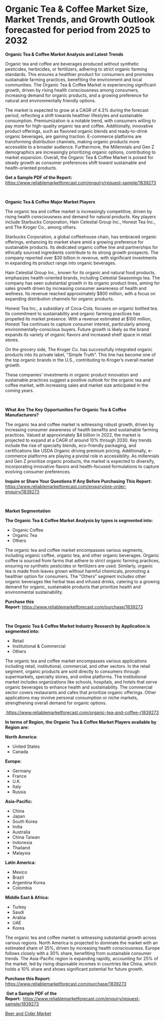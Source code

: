 <p><h1>Organic Tea & Coffee Market Size, Market Trends, and Growth Outlook forecasted for period from 2025 to 2032</h1></p><p><strong>Organic Tea & Coffee Market Analysis and Latest Trends</strong></p>
<p><p>Organic tea and coffee are beverages produced without synthetic pesticides, herbicides, or fertilizers, adhering to strict organic farming standards. This ensures a healthier product for consumers and promotes sustainable farming practices, benefiting the environment and local communities. The Organic Tea & Coffee Market is experiencing significant growth, driven by rising health consciousness among consumers, increasing demand for organic products, and a growing preference for natural and environmentally friendly options.</p><p>The market is expected to grow at a CAGR of 4.3% during the forecast period, reflecting a shift towards healthier lifestyles and sustainable consumption. Premiumization is a notable trend, with consumers willing to pay more for high-quality organic tea and coffee. Additionally, innovative product offerings, such as flavored organic blends and ready-to-drink organic beverages, are gaining traction. E-commerce platforms are transforming distribution channels, making organic products more accessible to a broader audience. Furthermore, the Millennials and Gen Z demographics are increasingly prioritizing organic options, contributing to market expansion. Overall, the Organic Tea & Coffee Market is poised for steady growth as consumer preferences shift toward sustainable and health-oriented products.</p></p>
<p><strong>Get a Sample PDF of the Report:&nbsp;</strong> <a href="https://www.reliablemarketforecast.com/enquiry/request-sample/1839273?utm_campaign=3324&utm_medium=2&utm_source=Github&utm_content=ia&utm_term=07042025&utm_id=organic-tea-coffee">https://www.reliablemarketforecast.com/enquiry/request-sample/1839273</a></p>
<p>&nbsp;</p>
<p><strong>Organic Tea & Coffee Major Market Players</strong></p>
<p><p>The organic tea and coffee market is increasingly competitive, driven by rising health consciousness and demand for natural products. Key players include Starbucks Corporation, Hain Celestial Group Inc., Honest Tea Inc., and The Kroger Co., among others.</p><p>Starbucks Corporation, a global coffeehouse chain, has embraced organic offerings, enhancing its market share amid a growing preference for sustainable products. Its dedicated organic coffee line and partnerships for ethically sourced ingredients contribute to its strong growth prospects. The company reported over $30 billion in revenue, with significant investments in expanding its product range into organic beverages.</p><p>Hain Celestial Group Inc., known for its organic and natural food products, emphasizes health-oriented brands, including Celestial Seasonings tea. The company has seen substantial growth in its organic product lines, aiming for sales growth driven by increasing consumer awareness of health and wellness. Its revenue reached approximately $800 million, with a focus on expanding distribution channels for organic products.</p><p>Honest Tea Inc., a subsidiary of Coca-Cola, focuses on organic bottled tea. Its commitment to sustainability and organic farming practices has propelled its market presence. With a revenue estimated at $100 million, Honest Tea continues to capture consumer interest, particularly among environmentally-conscious buyers. Future growth is likely as the brand expands its variety of organic flavors and increased shelf space in retail stores.</p><p>On the grocery side, The Kroger Co. has successfully integrated organic products into its private label, "Simple Truth". This line has become one of the top organic brands in the U.S., contributing to Kroger’s overall market growth.</p><p>These companies' investments in organic product innovation and sustainable practices suggest a positive outlook for the organic tea and coffee market, with increasing sales and market size anticipated in the coming years.</p></p>
<p>&nbsp;</p>
<p><strong>What Are The Key Opportunities For Organic Tea & Coffee Manufacturers?</strong></p>
<p><p>The organic tea and coffee market is witnessing robust growth, driven by increasing consumer awareness of health benefits and sustainable farming practices. Valued at approximately $4 billion in 2022, the market is projected to expand at a CAGR of around 10% through 2030. Key trends include the rise of specialty blends, eco-friendly packaging, and certifications like USDA Organic driving premium pricing. Additionally, e-commerce platforms are playing a pivotal role in accessibility. As millennials and Gen Z prioritize organic products, the market is expected to diversify, incorporating innovative flavors and health-focused formulations to capture evolving consumer preferences.</p></p>
<p><strong>Inquire or Share Your Questions If Any Before Purchasing This Report:</strong> <a href="https://www.reliablemarketforecast.com/enquiry/pre-order-enquiry/1839273?utm_campaign=3324&utm_medium=2&utm_source=Github&utm_content=ia&utm_term=07042025&utm_id=organic-tea-coffee">https://www.reliablemarketforecast.com/enquiry/pre-order-enquiry/1839273</a></p>
<p>&nbsp;</p>
<p><strong>Market Segmentation</strong></p>
<p><strong>The Organic Tea & Coffee Market Analysis by types is segmented into:</strong></p>
<p><ul><li>Organic Coffee</li><li>Organic Tea</li><li>Others</li></ul></p>
<p><p>The organic tea and coffee market encompasses various segments, including organic coffee, organic tea, and other organic beverages. Organic coffee is sourced from farms that adhere to strict organic farming practices, ensuring no synthetic pesticides or fertilizers are used. Similarly, organic tea is made from leaves grown without harmful chemicals, promoting a healthier option for consumers. The "Others" segment includes other organic beverages like herbal teas and infused drinks, catering to a growing demand for organic, sustainable products that prioritize health and environmental sustainability.</p></p>
<p><strong>Purchase this Report:&nbsp;</strong><a href="https://www.reliablemarketforecast.com/purchase/1839273?utm_campaign=3324&utm_medium=2&utm_source=Github&utm_content=ia&utm_term=07042025&utm_id=organic-tea-coffee">https://www.reliablemarketforecast.com/purchase/1839273</a></p>
<p>&nbsp;</p>
<p><strong>The Organic Tea & Coffee Market Industry Research by Application is segmented into:</strong></p>
<p><ul><li>Retail</li><li>Institutional & Commercial</li><li>Others</li></ul></p>
<p><p>The organic tea and coffee market encompasses various applications including retail, institutional, commercial, and other sectors. In the retail segment, organic products are sold directly to consumers through supermarkets, specialty stores, and online platforms. The institutional market includes organizations like schools, hospitals, and hotels that serve organic beverages to enhance health and sustainability. The commercial sector covers restaurants and cafes that prioritize organic offerings. Other applications may involve personal consumption or niche markets, strengthening overall demand for organic options.</p></p>
<p><a href="https://www.reliablemarketforecast.com/organic-tea-and-coffee-r1839273?utm_campaign=3324&utm_medium=2&utm_source=Github&utm_content=ia&utm_term=07042025&utm_id=organic-tea-coffee">&nbsp;https://www.reliablemarketforecast.com/organic-tea-and-coffee-r1839273</a></p>
<p><strong>In terms of Region, the Organic Tea & Coffee Market Players available by Region are:</strong></p>
<p>
    <p> <strong> North America: </strong>
        <ul>
            <li>United States</li>
            <li>Canada</li>
        </ul>
        </p> 
    <p> <strong> Europe: </strong>
        <ul>
            <li>Germany</li>
            <li>France</li>
            <li>U.K.</li>
            <li>Italy</li>
            <li>Russia</li>
        </ul>
        </p> 
    <p> <strong> Asia-Pacific: </strong>
        <ul>
            <li>China</li>
            <li>Japan</li>
            <li>South Korea</li>
            <li>India</li>
            <li>Australia</li>
            <li>China Taiwan</li>
            <li>Indonesia</li>
            <li>Thailand</li>
            <li>Malaysia</li>
        </ul>
        </p> 
    <p> <strong> Latin America: </strong>
        <ul>
            <li>Mexico</li>
            <li>Brazil</li>
            <li>Argentina Korea</li>
            <li>Colombia</li>
        </ul>
        </p> 
    <p> <strong> Middle East & Africa: </strong>
        <ul>
            <li>Turkey</li>
            <li>Saudi</li>
            <li>Arabia</li>
            <li>UAE</li>
            <li>Korea</li>
        </ul>
    </p>
    </p>
<p><p>The organic tea and coffee market is witnessing substantial growth across various regions. North America is projected to dominate the market with an estimated share of 35%, driven by increasing health consciousness. Europe follows closely with a 30% share, benefiting from sustainable consumer trends. The Asia-Pacific region is expanding rapidly, accounting for 25% of the market, led by rising disposable incomes in countries like China, which holds a 10% share and shows significant potential for future growth.</p></p>
<p><strong>Purchase this Report: </strong><a href="https://www.reliablemarketforecast.com/purchase/1839273?utm_campaign=3324&utm_medium=2&utm_source=Github&utm_content=ia&utm_term=07042025&utm_id=organic-tea-coffee">https://www.reliablemarketforecast.com/purchase/1839273</a></p>
<p>&nbsp;<strong>Get a Sample PDF of the Report:&nbsp;&nbsp;</strong><a href="https://www.reliablemarketforecast.com/enquiry/request-sample/1839273?utm_campaign=3324&utm_medium=2&utm_source=Github&utm_content=ia&utm_term=07042025&utm_id=organic-tea-coffee">https://www.reliablemarketforecast.com/enquiry/request-sample/1839273</a></p>
<p><strong></strong></p>
<p><p><a href="https://github.com/denbelnmer50/Market-Research-Report-List-1/blob/main/beer-and-cider-market.md?utm_campaign=3324&utm_medium=2&utm_source=Github&utm_content=ia&utm_term=07042025&utm_id=organic-tea-coffee">Beer and Cider Market</a></p></p>
